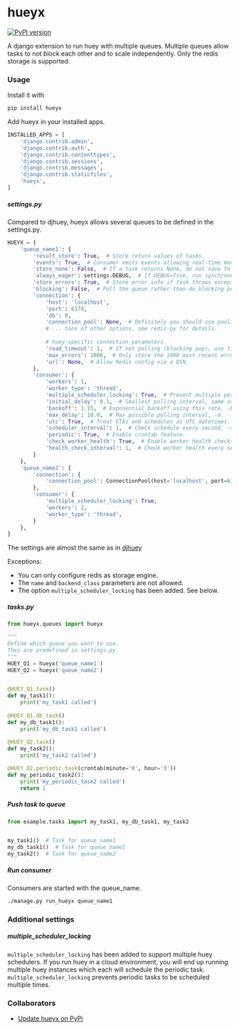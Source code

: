 # hueyx

[![PyPI version](https://badge.fury.io/py/hueyx.svg)](https://badge.fury.io/py/hueyx)

A django extension to run huey with multiple queues.
Multiple queues allow tasks to not block each other and to scale independently.
Only the redis storage is supported.

### Usage

Install it with
```bash
pip install hueyx
```

Add hueyx in your installed apps.

```python
INSTALLED_APPS = [
    'django.contrib.admin',
    'django.contrib.auth',
    'django.contrib.contenttypes',
    'django.contrib.sessions',
    'django.contrib.messages',
    'django.contrib.staticfiles',
    'hueyx',
]
```



##### settings.py

Compared to djhuey, hueyx allows several queues to be defined in the settings.py. 

```python
HUEYX = {
    'queue_name1': {
        'result_store': True,  # Store return values of tasks.
        'events': True,  # Consumer emits events allowing real-time monitoring.
        'store_none': False,  # If a task returns None, do not save to results.
        'always_eager': settings.DEBUG,  # If DEBUG=True, run synchronously.
        'store_errors': True,  # Store error info if task throws exception.
        'blocking': False,  # Poll the queue rather than do blocking pop.
        'connection': {
            'host': 'localhost',
            'port': 6379,
            'db': 0,
            'connection_pool': None,  # Definitely you should use pooling!
            # ... tons of other options, see redis-py for details.
    
            # huey-specific connection parameters.
            'read_timeout': 1,  # If not polling (blocking pop), use timeout.
            'max_errors': 1000,  # Only store the 1000 most recent errors.
            'url': None,  # Allow Redis config via a DSN.
        },
        'consumer': {
            'workers': 1,
            'worker_type': 'thread',
            'multiple_scheduler_locking': True,  # Prevent multiple periodic tasks by multiple schedulers.
            'initial_delay': 0.1,  # Smallest polling interval, same as -d.
            'backoff': 1.15,  # Exponential backoff using this rate, -b.
            'max_delay': 10.0,  # Max possible polling interval, -m.
            'utc': True,  # Treat ETAs and schedules as UTC datetimes.
            'scheduler_interval': 1,  # Check schedule every second, -s.
            'periodic': True,  # Enable crontab feature.
            'check_worker_health': True,  # Enable worker health checks.
            'health_check_interval': 1,  # Check worker health every second.
        }
    },
    'queue_name2': {
        'connection': {
            'connection_pool': ConnectionPool(host='localhost', port=6379, db=1)
        },
        'consumer': {
            'multiple_scheduler_locking': True,
            'workers': 2,
            'worker_type': 'thread',
        }
    },
}
```

The settings are almost the same as in [djhuey](https://huey.readthedocs.io/en/latest/contrib.html#setting-things-up)

Exceptions:
- You can only configure redis as storage engine.
- The `name` and `backend_class` parameters are not allowed.
- The option `multiple_scheduler_locking` has been added. See below.


##### tasks.py

```python
from hueyx.queues import hueyx

"""
Define which queue you want to use.
They are predefined in settings.py.
"""
HUEY_Q1 = hueyx('queue_name1')
HUEY_Q2 = hueyx('queue_name2')


@HUEY_Q1.task()
def my_task1():
    print('my_task1 called')
    
@HUEY_Q1.db_task()
def my_db_task1():
    print('my_db_task1 called')
    
@HUEY_Q2.task()
def my_task2():
    print('my_task2 called')

@HUEY_Q2.periodic_task(crontab(minute='0', hour='3'))
def my_periodic_task2():
    print('my_periodic_task2 called')
    return 1
```

##### Push task to queue
```python
from example.tasks import my_task1, my_db_task1, my_task2


my_task1()  # Task for queue_name1
my_db_task1()  # Task for queue_name1
my_task2()  # Task for queue_name2
```

##### Run consumer
Consumers are started with the queue_name.
```bash
./manage.py run_hueyx queue_name1
```

### Additional settings

##### multiple_scheduler_locking
`multiple_scheduler_locking` has been added to support multiple huey schedulers.
If you run huey in a cloud environment, you will end up running multiple huey instances which each will
schedule the periodic task.
`multiple_scheduler_locking` prevents periodic tasks to be scheduled multiple times.


### Collaborators

- [Update hueyx on PyPi](./update_version.md)